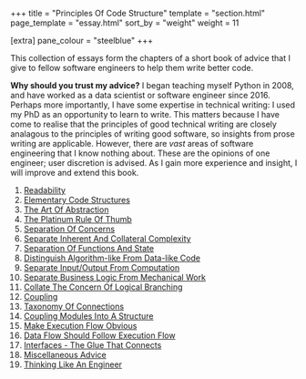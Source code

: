 +++
title = "Principles Of Code Structure"
template = "section.html"
page_template = "essay.html"
sort_by = "weight"
weight = 11

[extra]
pane_colour = "steelblue"
+++

This collection of essays form the chapters of a short book of advice that I give to fellow software engineers to help them write better code.

**Why should you trust my advice?**  I began teaching myself Python in 2008, and have worked as a data scientist or software engineer since 2016.  Perhaps more importantly, I have some expertise in technical writing: I used my PhD as an opportunity to learn to write.  This matters because I have come to realise that the principles of good technical writing are closely analagous to the principles of writing good software, so insights from prose writing are applicable.  However, there are _vast_ areas of software engineering that I know nothing about.  These are the opinions of one engineer; user discretion is advised.  As I gain more experience and insight, I will improve and extend this book.

1. [Readability](@/software_engineering/principles_of_code_structure/readability.md)
2. [Elementary Code Structures](@/software_engineering/principles_of_code_structure/elementary_code_structures.md)
3. [The Art Of Abstraction](@/software_engineering/principles_of_code_structure/art_of_abstraction.md)
4. [The Platinum Rule Of Thumb](@/software_engineering/principles_of_code_structure/platinum_rule_of_thumb.md)
5. [Separation Of Concerns](@/software_engineering/principles_of_code_structure/separation_of_concerns.md)
6. [Separate Inherent And Collateral Complexity](@/software_engineering/principles_of_code_structure/separate_inherent_and_collateral_complexity.md)
7. [Separation Of Functions And State](@/software_engineering/principles_of_code_structure/separation_of_functions_and_state.md)
8. [Distinguish Algorithm-like From Data-like Code](@/software_engineering/principles_of_code_structure/distinguish_algorithmlike_from_datalike_code.md)
9. [Separate Input/Output From Computation](@/software_engineering/principles_of_code_structure/separate_input_output_from_computation.md)
10. [Separate Business Logic From Mechanical Work](@/software_engineering/principles_of_code_structure/separate_business_logic_from_mechanical_work.md)
11. [Collate The Concern Of Logical Branching](@/software_engineering/principles_of_code_structure/collate_the_concern_of_logical_branching.md)
12. [Coupling](@/software_engineering/principles_of_code_structure/coupling.md)
13. [Taxonomy Of Connections](@/software_engineering/principles_of_code_structure/taxonomy_of_connections.md)
14. [Coupling Modules Into A Structure](@/software_engineering/principles_of_code_structure/coupling_modules_into_a_structure.md)
15. [Make Execution Flow Obvious](@/software_engineering/principles_of_code_structure/make_execution_flow_obvious.md)
16. [Data Flow Should Follow Execution Flow](@/software_engineering/principles_of_code_structure/data_flow_should_follow_execution_flow.md)
17. [Interfaces - The Glue That Connects](@/software_engineering/principles_of_code_structure/interfaces.md)
18. [Miscellaneous Advice](@/software_engineering/principles_of_code_structure/miscellaneous_advice.md)
19. [Thinking Like An Engineer](@/software_engineering/principles_of_code_structure/thinking_like_an_engineer.md)
